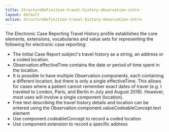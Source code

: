 ```yaml
---
title: StructureDefinition-travel-history-observation-intro
layout: default
active: StructureDefinition-travel-history-observation-intro
---
```


The Electronic Case Reporting Travel History profile establishes the core elements, extensions, vocabularies and value sets for representing the following for electronic case reporting:

-  The Initial Case Report subject's travel history as a string, an address or a coded location.
-  Observation.effectiveTime contains the date or period of time spent in the location.
-  It is possible to have multiple Observation.components, each containing a different location, but there is only a single effectiveTime. This allows for cases where a patient cannot remember exact dates of travel (e.g. I traveled to London, Paris, and Berlin in July and August 2016). However, most uses will involve a single component (location).
-  Free text describing the travel history details and location can be entered using the Observation.component.valueCodeableConcept.text element
-  Use component.codeableConcept to record a coded location
-  Use component.extension to record a specific address